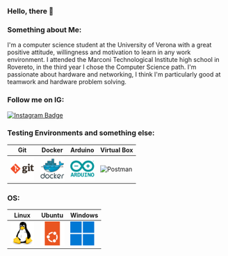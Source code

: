 ### Hello, there 👋

### Something about Me:   
I'm a computer science student at the University of Verona with a great positive attitude, willingness and motivation to learn in any work environment.
I attended the Marconi Technological Institute high school in Rovereto, in the third year I chose the Computer Science path.
I'm passionate about hardware and networking, I think I'm particularly good at teamwork and hardware problem solving.
 
### Follow me on IG:   
[![Instagram Badge](https://img.shields.io/badge/Instagram-red?style=flat&logo=instagram&logoColor=white)](https://www.instagram.com/shuri_technology/)

### Testing Environments and something else:

| Git | Docker | Arduino | Virtual Box |
|----------|----------|----------|----------|
|<img src="https://github.com/devicons/devicon/blob/master/icons/git/git-original-wordmark.svg" title="Git" alt="Git" width="55" height="55"/>|<img src="https://github.com/devicons/devicon/blob/master/icons/docker/docker-original-wordmark.svg" title="Docker" alt="Docker" width="55" height="55"/>| <img src="https://github.com/devicons/devicon/blob/master/icons/arduino/arduino-original-wordmark.svg" title="Arduino" alt="Arduino" width="55" height="55"/>|<img src="https://banner2.cleanpng.com/20190501/xvt/kisspng-computer-icons-virtualbox-portable-network-graphic-virtualbox-icon-of-line-style-available-in-svg-5cca247f73f9e3.6112721115567514874751.jpg" title="Postman" alt="Postman" width="80" height="55"/>|


### OS:

| Linux | Ubuntu | Windows |
|----------|----------|----------|
| <img src="https://github.com/devicons/devicon/blob/master/icons/linux/linux-original.svg" title="Linux" alt="Linux" width="55" height="55"/> | <img src="https://github.com/devicons/devicon/blob/master/icons/ubuntu/ubuntu-original.svg" title="Ubuntu" alt="Ubuntu" width="55" height="55"/> | <img src="https://github.com/devicons/devicon/blob/master/icons/windows11/windows11-original.svg" title="Windows" alt="Windows" width="55" height="55"/> |

